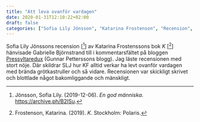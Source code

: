 ```yaml
---
title: "Att leva ovanför vardagen"
date: 2020-01-31T12:10:22+02:00
draft: false
categories: ["Sofia Lily Jönsson", "Katarina Frostenson", "Recension", "Litteratur", "Kulturdebatt"]
---
```


Sofia Lily Jönssons recension [[^1]] av Katarina Frostenssons bok _K_ [[^2]] hänvisade Gabrielle Björnstrand till i kommentarsfältet på bloggen [Pressyltaredux](https://archive.ph/IM5cY) (Gunnar Petterssons blogg). Jag läste recensionen med stort nöje. Där skildrar SLJ hur KF alltid verkar ha levt ovanför vardagen med brända grötkastruller och så vidare. Recensionen var skickligt skrivet och blottlade något bakomliggande och mänskligt.

[^1]: Jönsson, Sofia Lily. (2019-12-06). _En god människa_. <https://archive.ph/B2ISu>.
[^2]: Frostenson, Katarina. (2019). _K_. Stockholm: Polaris.
